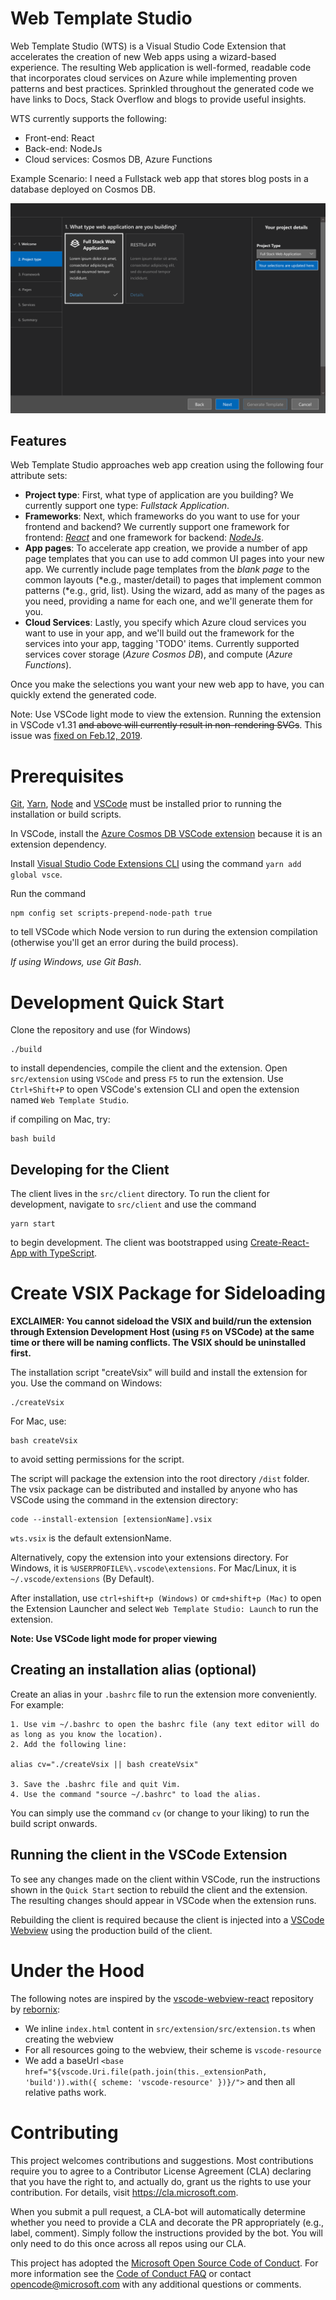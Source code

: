 # Web Template Studio
Web Template Studio (WTS) is a Visual Studio Code Extension that accelerates the creation of new Web apps using a wizard-based experience. The resulting Web application is well-formed, readable code that
incorporates cloud services on Azure while implementing proven patterns and best practices. Sprinkled throughout the generated code we have links to Docs, Stack Overflow and blogs to provide useful insights. 

WTS currently supports the following:

- Front-end: React
- Back-end: NodeJs
- Cloud services: Cosmos DB, Azure Functions

Example Scenario: I need a Fullstack web app that stores blog posts in a database deployed on Cosmos DB.

<img src="./screenshot.png">

## Features

Web Template Studio approaches web app creation using the following four attribute sets:

* **Project type**: First, what type of application are you building? We currently support one type: *Fullstack Application*.
* **Frameworks**: Next, which frameworks do you want to use for your frontend and backend? We currently support one framework for frontend: *[React](https://reactjs.org/)* and one framework for backend: *[NodeJs](https://nodejs.org/en/)*.
* **App pages**: To accelerate app creation, we provide a number of app page templates that you can use to add common UI pages into your new app. We currently include page templates from the *blank page* to the common layouts (*e.g., master/detail) to pages that implement common patterns (*e.g., grid, list). Using the wizard, add as many of the pages as you need, providing a name for each one, and we'll generate them for you.
* **Cloud Services**: Lastly, you specify which Azure cloud services you want to use in your app, and we'll build out the framework for the services into your app, tagging 'TODO' items. Currently supported services cover storage (*Azure Cosmos DB*), and compute (*Azure Functions*).

Once you make the selections you want your new web app to have, you can quickly extend the generated code.

Note: Use VSCode light mode to view the extension. Running the extension in VSCode v1.31 ~~and above will currently result in non-rendering SVGs~~. This issue was [fixed on Feb.12, 2019](https://github.com/Microsoft/vscode/issues/68033).

# Prerequisites
[Git](https://git-scm.com/downloads), [Yarn](https://yarnpkg.com/en/docs/install#mac-stable), [Node](https://nodejs.org/en/download/) and [VSCode](https://code.visualstudio.com/updates/v1_31) must be installed prior to running the installation or build scripts.

In VSCode, install the [Azure Cosmos DB VSCode extension](https://marketplace.visualstudio.com/items?itemName=ms-azuretools.vscode-cosmosdb) because it is an extension dependency.

Install [Visual Studio Code Extensions CLI](https://code.visualstudio.com/api/working-with-extensions/publishing-extension#vsce) using the command `yarn add global vsce`.

Run the command 
```
npm config set scripts-prepend-node-path true
```
to tell VSCode which Node version to run during the extension compilation (otherwise you'll get an error during the build process).

*If using Windows, use Git Bash*.

# Development Quick Start
Clone the repository and use (for Windows)
```
./build
```
to install dependencies, compile the client and the extension. Open `src/extension` using `VSCode` and press `F5` to run the extension. Use `Ctrl+Shift+P` to open VSCode's extension CLI and open the extension named `Web Template Studio`.

if compiling on Mac, try:
```
bash build
```

## Developing for the Client
The client lives in the `src/client` directory. To run the client for development, navigate to `src/client` and use the command
```
yarn start
```
to begin development. The client was bootstrapped using [Create-React-App with TypeScript](https://facebook.github.io/create-react-app/docs/adding-typescript).

# Create VSIX Package for Sideloading

**EXCLAIMER: You cannot sideload the VSIX and build/run the extension through Extension Development Host (using `F5` on VSCode) at the same time or there will be naming conflicts. The VSIX should be uninstalled first.**

The installation script "createVsix" will build and install the extension for you. Use the command on Windows:
```
./createVsix
```
For Mac, use:
```
bash createVsix
```
to avoid setting permissions for the script.

The script will package the extension into the root directory `/dist` folder. The vsix package can be distributed and installed by anyone who has VSCode using the command in the extension directory:
```
code --install-extension [extensionName].vsix
```
`wts.vsix` is the default extensionName.

Alternatively, copy the extension into your extensions directory. For Windows, it is `%USERPROFILE%\.vscode\extensions`. For Mac/Linux, it is  `~/.vscode/extensions` (By Default). 

After installation, use `ctrl+shift+p (Windows)` or `cmd+shift+p (Mac)` to open the Extension Launcher and select `Web Template Studio: Launch` to run the extension.

**Note: Use VSCode light mode for proper viewing**

## Creating an installation alias (optional)
Create an alias in your `.bashrc` file to run the extension more conveniently. For example:

```
1. Use vim ~/.bashrc to open the bashrc file (any text editor will do as long as you know the location).
2. Add the following line:

alias cv="./createVsix || bash createVsix"

3. Save the .bashrc file and quit Vim.
4. Use the command "source ~/.bashrc" to load the alias.
```

You can simply use the command `cv` (or change to your liking) to run the build script onwards.

## Running the client in the VSCode Extension



To see any changes made on the client within VSCode, run the instructions shown in the `Quick Start` section to rebuild the client and the extension. The resulting changes should appear in VSCode when the extension runs.

Rebuilding the client is required because the client is injected into a [VSCode Webview](https://code.visualstudio.com/api/extension-guides/webview) using the production build of the client.

# Under the Hood
The following notes are inspired by the [vscode-webview-react](https://github.com/rebornix/vscode-webview-react) repository by [rebornix](https://github.com/rebornix):

- We inline `index.html` content in `src/extension/src/extension.ts` when creating the webview
- For all resources going to the webview, their scheme is `vscode-resource`
- We add a baseUrl `<base href="${vscode.Uri.file(path.join(this._extensionPath, 'build')).with({ scheme: 'vscode-resource' })}/">` and then all relative paths work.

# Contributing

This project welcomes contributions and suggestions.  Most contributions require you to agree to a
Contributor License Agreement (CLA) declaring that you have the right to, and actually do, grant us
the rights to use your contribution. For details, visit https://cla.microsoft.com.

When you submit a pull request, a CLA-bot will automatically determine whether you need to provide
a CLA and decorate the PR appropriately (e.g., label, comment). Simply follow the instructions
provided by the bot. You will only need to do this once across all repos using our CLA.

This project has adopted the [Microsoft Open Source Code of Conduct](https://opensource.microsoft.com/codeofconduct/).
For more information see the [Code of Conduct FAQ](https://opensource.microsoft.com/codeofconduct/faq/) or
contact [opencode@microsoft.com](mailto:opencode@microsoft.com) with any additional questions or comments.
